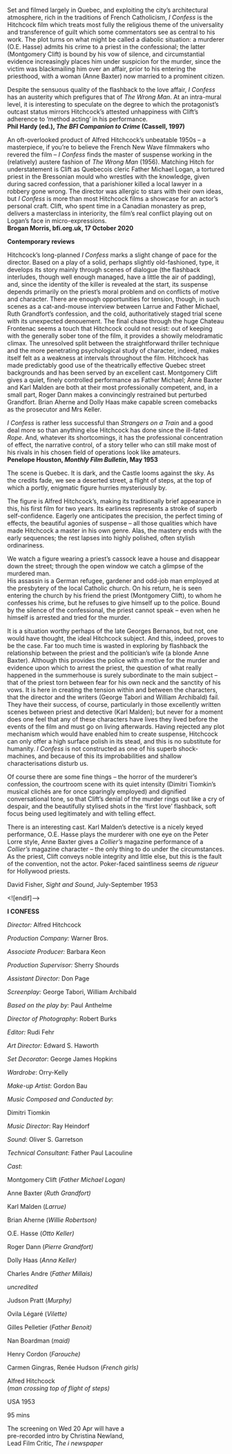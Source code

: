 

Set and filmed largely in Quebec, and exploiting the city’s architectural atmosphere, rich in the traditions of French Catholicism, _I Confess_ is the Hitchcock film which treats most fully the religious theme of the universality and transference of guilt which some commentators see as central to his work. The plot turns on what might be called a diabolic situation: a murderer (O.E. Hasse) admits his crime to a priest in the confessional; the latter (Montgomery Clift) is bound by his vow of silence, and circumstantial evidence increasingly places him under suspicion for the murder, since the victim was blackmailing him over an affair, prior to his entering the priesthood, with a woman (Anne Baxter) now married to a prominent citizen.

Despite the sensuous quality of the flashback to the love affair, _I Confess_ has an austerity which prefigures that of _The Wrong Man_. At an intra-mural level, it is interesting to speculate on the degree to which the protagonist’s outcast status mirrors Hitchcock’s attested unhappiness with Clift’s adherence to ‘method acting’ in his performance.  
**Phil Hardy (ed.), _The BFI Companion to Crime_ (Cassell, 1997)**

An oft-overlooked product of Alfred Hitchcock’s unbeatable 1950s – a masterpiece, if you’re to believe the French New Wave filmmakers who revered the film – _I Confess_ finds the master of suspense working in the (relatively) austere fashion of _The Wrong Man_ (1956). Matching Hitch for understatement is Clift as Quebecois cleric Father Michael Logan, a tortured priest in the Bressonian mould who wrestles with the knowledge, given during sacred confession, that a parishioner killed a local lawyer in a robbery gone wrong. The director was allergic to stars with their own ideas, but _I Confess_ is more than most Hitchcock films a showcase for an actor’s personal craft. Clift, who spent time in a Canadian monastery as prep, delivers a masterclass in interiority, the film’s real conflict playing out on Logan’s face in micro-expressions.  
**Brogan Morris, bfi.org.uk, 17 October 2020**

**Contemporary reviews**

Hitchcock’s long-planned _I Confess_ marks a slight change of pace for the director. Based on a play of a solid, perhaps slightly old-fashioned, type, it develops its story mainly through scenes of dialogue (the flashback interludes, though well enough managed, have a little the air of padding), and, since the identity of the killer is revealed at the start, its suspense depends primarily on the priest’s moral problem and on conflicts of motive and character. There are enough opportunities for tension, though, in such scenes as a cat-and-mouse interview between Larrue and Father Michael, Ruth Grandfort’s confession, and the cold, authoritatively staged trial scene with its unexpected denouement. The final chase through the huge Chateau Frontenac seems a touch that Hitchcock could not resist: out of keeping with the generally sober tone of the film, it provides a showily melodramatic climax. The unresolved split between the straightforward thriller technique and the more penetrating psychological study of character, indeed, makes itself felt as a weakness at intervals throughout the film. Hitchcock has made predictably good use of the theatrically effective Quebec street backgrounds and has been served by an excellent cast. Montgomery Clift gives a quiet, finely controlled performance as Father Michael; Anne Baxter and Karl Malden are both at their most professionally competent, and, in a small part, Roger Dann makes a convincingly restrained but perturbed Grandfort. Brian Aherne and Dolly Haas make capable screen comebacks as the prosecutor and Mrs Keller.

_I Confess_ is rather less successful than _Strangers on a Train_ and a good deal more so than anything else Hitchcock has done since the ill-fated _Rope_. And, whatever its shortcomings, it has the professional concentration of effect, the narrative control, of a story teller who can still make most of his rivals in his chosen field of operations look like amateurs.  
**Penelope Houston, _Monthly Film Bulletin_, May 1953**

The scene is Quebec. It is dark, and the Castle looms against the sky. As the credits fade, we see a deserted street, a flight of steps, at the top of which a portly, enigmatic figure hurries mysteriously by.

The figure is Alfred Hitchcock’s, making its traditionally brief appearance in this, his first film for two years. Its earliness represents a stroke of superb self-confidence. Eagerly one anticipates the precision, the perfect timing of effects, the beautiful agonies of suspense – all those qualities which have made Hitchcock a master in his own genre. Alas, the mastery ends with the early sequences; the rest lapses into highly polished, often stylish ordinariness.

We watch a figure wearing a priest’s cassock leave a house and disappear down the street; through the open window we catch a glimpse of the murdered man.  
His assassin is a German refugee, gardener and odd-job man employed at the presbytery of the local Catholic church. On his return, he is seen entering the church by his friend the priest (Montgomery Clift), to whom he confesses his crime, but he refuses to give himself up to the police. Bound by the silence of the confessional, the priest cannot speak – even when he himself is arrested and tried for the murder.

It is a situation worthy perhaps of the late Georges Bernanos, but not, one would have thought, the ideal Hitchcock subject. And this, indeed, proves to be the case. Far too much time is wasted in exploring by flashback the relationship between the priest and the politician’s wife (a blonde Anne Baxter). Although this provides the police with a motive for the murder and evidence upon which to arrest the priest, the question of what really happened in the summerhouse is surely subordinate to the main subject – that of the priest torn between fear for his own neck and the sanctity of his vows. It is here in creating the tension within and between the characters, that the director and the writers (George Tabori and William Archibald) fail. They have their success, of course, particularly in those excellently written scenes between priest and detective (Karl Malden); but never for a moment does one feel that any of these characters have lives they lived before the events of the film and must go on living afterwards. Having rejected any plot mechanism which would have enabled him to create suspense, Hitchcock can only offer a high surface polish in its stead, and this is no substitute for humanity. _I Confess_ is not constructed as one of his superb shock-machines, and because of this its improbabilities and shallow characterisations disturb us.

Of course there are some fine things – the horror of the murderer’s confession, the courtroom scene with its quiet intensity (Dimitri Tiomkin’s musical clichés are for once sparingly employed) and dignified conversational tone, so that Clift’s denial of the murder rings out like a cry of despair, and the beautifully stylised shots in the ‘first love’ flashback, soft focus being used legitimately and with telling effect.

There is an interesting cast. Karl Malden’s detective is a nicely keyed performance, O.E. Hasse plays the murderer with one eye on the Peter Lorre style, Anne Baxter gives a _Collier’s_ magazine performance of a _Collier’s_ magazine character – the only thing to do under the circumstances. As the priest, Clift conveys noble integrity and little else, but this is the fault of the convention, not the actor. Poker-faced saintliness seems _de rigueur_ for Hollywood priests.

David Fisher, _Sight and Sound_, July-September 1953

<![endif]-->

**I CONFESS**

_Director:_ Alfred Hitchcock

_Production Company:_ Warner Bros.

_Associate Producer:_ Barbara Keon

_Production Supervisor:_ Sherry Shourds

_Assistant Director:_ Don Page

_Screenplay:_ George Tabori, William Archibald

_Based on the play by:_ Paul Anthelme

_Director of Photography_: Robert Burks

_Editor:_ Rudi Fehr

_Art Director:_ Edward S. Haworth

_Set Decorator_: George James Hopkins

_Wardrobe_: Orry-Kelly

_Make-up Artist_: Gordon Bau

_Music Composed and Conducted by_:

Dimitri Tiomkin

_Music Director_: Ray Heindorf

_Sound_: Oliver S. Garretson

_Technical Consultant_: Father Paul Lacouline

_Cast_:

Montgomery Clift (_Father Michael Logan)_

Anne Baxter (_Ruth Grandfort)_

Karl Malden (_Larrue)_

Brian Aherne (_Willie Robertson)_

O.E. Hasse (_Otto Keller)_

Roger Dann (_Pierre Grandfort)_

Dolly Haas (_Anna Keller)_

Charles Andre (_Father Millais)_

_uncredited_

Judson Pratt (_Murphy)_

Ovila Légaré (_Vilette)_

Gilles Pelletier (_Father Benoit)_

Nan Boardman (_maid)_

Henry Cordon (_Farouche)_

Carmen Gingras, Renée Hudson (_French girls)_

Alfred Hitchcock  
(_man crossing top of flight of steps)_

USA 1953

95 mins

The screening on Wed 20 Apr will have a  
pre-recorded intro by Christina Newland,  
Lead Film Critic, _The i newspaper_
<!--stackedit_data:
eyJoaXN0b3J5IjpbNDI2MzE0NDM4XX0=
-->